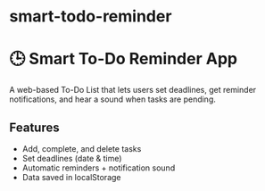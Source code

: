 # smart-todo-reminder
# 🕒 Smart To-Do Reminder App
A web-based To-Do List that lets users set deadlines, get reminder notifications, and hear a sound when tasks are pending.

## Features
- Add, complete, and delete tasks
- Set deadlines (date & time)
- Automatic reminders + notification sound
- Data saved in localStorage
